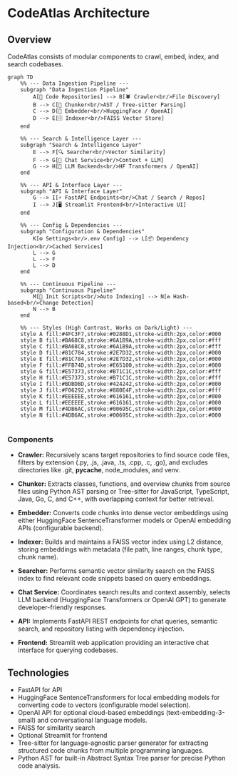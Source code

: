 # CodeAtlas Architecture

## Overview
CodeAtlas consists of modular components to crawl, embed, index, and search codebases.

```mermaid
graph TD
    %% --- Data Ingestion Pipeline ---
    subgraph "Data Ingestion Pipeline"
        A[📂 Code Repositories] --> B[🕷️ Crawler<br/>File Discovery]
        B --> C[🌳 Chunker<br/>AST / Tree-sitter Parsing]
        C --> D[🧩 Embedder<br/>HuggingFace / OpenAI]
        D --> E[🗄️ Indexer<br/>FAISS Vector Store]
    end

    %% --- Search & Intelligence Layer ---
    subgraph "Search & Intelligence Layer"
        E --> F[🔍 Searcher<br/>Vector Similarity]
        F --> G[💬 Chat Service<br/>Context + LLM]
        G --> H[🤖 LLM Backends<br/>HF Transformers / OpenAI]
    end

    %% --- API & Interface Layer ---
    subgraph "API & Interface Layer"
        G --> I[⚡ FastAPI Endpoints<br/>Chat / Search / Repos]
        I --> J[🖥️ Streamlit Frontend<br/>Interactive UI]
    end

    %% --- Config & Dependencies ---
    subgraph "Configuration & Dependencies"
        K[⚙️ Settings<br/>.env Config] --> L[📦 Dependency Injection<br/>Cached Services]
        L --> G
        L --> F
        L --> D
    end

    %% --- Continuous Pipeline ---
    subgraph "Continuous Pipeline"
        M[🚀 Init Scripts<br/>Auto Indexing] --> N[♻️ Hash-based<br/>Change Detection]
        N --> B
    end

    %% --- Styles (High Contrast, Works on Dark/Light) ---
    style A fill:#4FC3F7,stroke:#0288D1,stroke-width:2px,color:#000
    style B fill:#BA68C8,stroke:#6A1B9A,stroke-width:2px,color:#fff
    style C fill:#BA68C8,stroke:#6A1B9A,stroke-width:2px,color:#fff
    style D fill:#81C784,stroke:#2E7D32,stroke-width:2px,color:#000
    style E fill:#81C784,stroke:#2E7D32,stroke-width:2px,color:#000
    style F fill:#FFB74D,stroke:#E65100,stroke-width:2px,color:#000
    style G fill:#E57373,stroke:#B71C1C,stroke-width:2px,color:#fff
    style H fill:#E57373,stroke:#B71C1C,stroke-width:2px,color:#fff
    style I fill:#BDBDBD,stroke:#424242,stroke-width:2px,color:#000
    style J fill:#F06292,stroke:#880E4F,stroke-width:2px,color:#fff
    style K fill:#EEEEEE,stroke:#616161,stroke-width:2px,color:#000
    style L fill:#EEEEEE,stroke:#616161,stroke-width:2px,color:#000
    style M fill:#4DB6AC,stroke:#00695C,stroke-width:2px,color:#000
    style N fill:#4DB6AC,stroke:#00695C,stroke-width:2px,color:#000


```

### Components
- **Crawler:** Recursively scans target repositories to find source code files, filters by extension (.py, .js, .java, .ts, .cpp, .c, .go), and excludes directories like .git, __pycache__, node_modules, and venv.

- **Chunker:** Extracts classes, functions, and overview chunks from source files using Python AST parsing or Tree-sitter for JavaScript, TypeScript, Java, Go, C, and C++, with overlapping context for better retrieval.

- **Embedder:** Converts code chunks into dense vector embeddings using either HuggingFace SentenceTransformer models or OpenAI embedding APIs (configurable backend).

- **Indexer:** Builds and maintains a FAISS vector index using L2 distance, storing embeddings with metadata (file path, line ranges, chunk type, chunk name).

- **Searcher:** Performs semantic vector similarity search on the FAISS index to find relevant code snippets based on query embeddings.

- **Chat Service:** Coordinates search results and context assembly, selects LLM backend (HuggingFace Transformers or OpenAI GPT) to generate developer-friendly responses.

- **API:** Implements FastAPI REST endpoints for chat queries, semantic search, and repository listing with dependency injection.

- **Frontend:** Streamlit web application providing an interactive chat interface for querying codebases.

## Technologies
- FastAPI for API
- HuggingFace SentenceTransformers for local embedding models for converting code to vectors (configurable model selection).
- OpenAI API for optional cloud-based embeddings (text-embedding-3-small) and conversational language models.
- FAISS for similarity search
- Optional Streamlit for frontend
- Tree-sitter for language-agnostic parser generator for extracting structured code chunks from multiple programming languages.
- Python AST for built-in Abstract Syntax Tree parser for precise Python code analysis.
